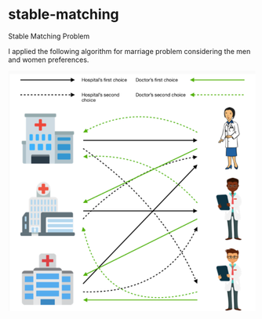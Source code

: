 # stable-matching
Stable Matching Problem

I applied the following algorithm for marriage problem considering the men and women preferences.

![Test Image 1](algorithm.png)
